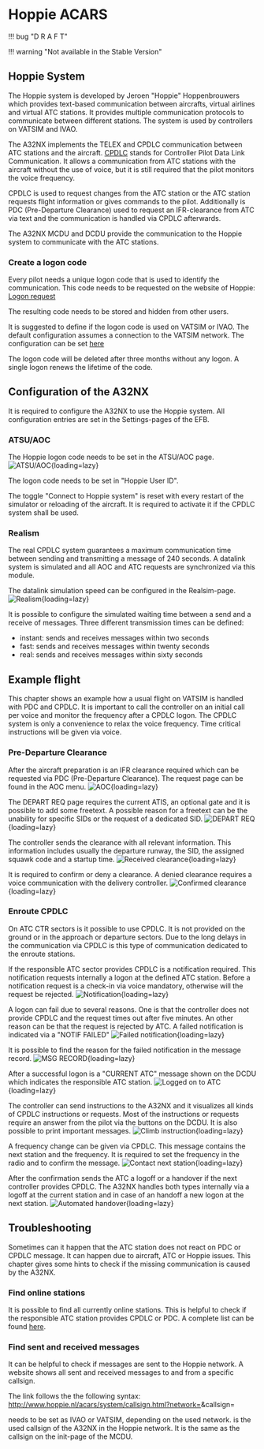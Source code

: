 # Hoppie ACARS

!!! bug "D R A F T"

!!! warning "Not available in the Stable Version"

## Hoppie System

The Hoppie system is developed by Jeroen "Hoppie" Hoppenbrouwers which provides text-based communication between aircrafts, virtual airlines and virtual ATC stations.
It provides multiple communication protocols to communicate between different stations. The system is used by controllers on VATSIM and IVAO.

The A32NX implements the TELEX and CPDLC communication between ATC stations and the aircraft.
[CPDLC](https://skybrary.aero/articles/controller-pilot-data-link-communications-cpdlc) stands for Controller Pilot Data Link Communication.
It allows a communication from ATC stations with the aircraft without the use of voice, but it is still required that the pilot monitors the voice frequency.

CPDLC is used to request changes from the ATC station or the ATC station requests flight information or gives commands to the pilot.
Additionally is PDC (Pre-Departure Clearance) used to request an IFR-clearance from ATC via text and the communication is handled via CPDLC afterwards.

The A32NX MCDU and DCDU provide the communication to the Hoppie system to communicate with the ATC stations.

### Create a logon code

Every pilot needs a unique logon code that is used to identify the communication.
This code needs to be requested on the website of Hoppie: [Logon request](http://www.hoppie.nl/acars/system/register.html)

The resulting code needs to be stored and hidden from other users.

It is suggested to define if the logon code is used on VATSIM or IVAO. The default configuration assumes a connection to the VATSIM network.
The configuration can be set [here](http://www.hoppie.nl/acars/system/account.html)

The logon code will be deleted after three months without any logon.
A single logon renews the lifetime of the code.

## Configuration of the A32NX

It is required to configure the A32NX to use the Hoppie system.
All configuration entries are set in the Settings-pages of the EFB.

### ATSU/AOC

The Hoppie logon code needs to be set in the ATSU/AOC page.
![ATSU/AOC](../assets/feature-guides/hoppie/atsu_aoc.png "ATSU/AOC page"){loading=lazy}

The logon code needs to be set in "Hoppie User ID".

The toggle "Connect to Hoppie system" is reset with every restart of the simulator or reloading of the aircraft.
It is required to activate it if the CPDLC system shall be used.

### Realism

The real CPDLC system guarantees a maximum communication time between sending and transmitting a message of 240 seconds.
A datalink system is simulated and all AOC and ATC requests are synchronized via this module.

The datalink simulation speed can be configured in the Realsim-page.
![Realism](../assets/feature-guides/hoppie/realism.png "Realism page"){loading=lazy}

It is possible to configure the simulated waiting time between a send and a receive of messages.
Three different transmission times can be defined:
 - instant: sends and receives messages within two seconds
 - fast: sends and receives messages within twenty seconds
 - real: sends and receives messages within sixty seconds

## Example flight

This chapter shows an example how a usual flight on VATSIM is handled with PDC and CPDLC.
It is important to call the controller on an initial call per voice and monitor the frequency after a CPDLC logon.
The CPDLC system is only a convenience to relax the voice frequency. Time critical instructions will be given via voice.

### Pre-Departure Clearance

After the aircraft preparation is an IFR clearance required which can be requested via PDC (Pre-Departure Clearance).
The request page can be found in the AOC menu.
![AOC](../assets/feature-guides/hoppie/AOC_PDC.png "AOC"){loading=lazy}

The DEPART REQ page requires the current ATIS, an optional gate and it is possible to add some freetext.
A possible reason for a freetext can be the unability for specific SIDs or the request of a dedicated SID.
![DEPART REQ](../assets/feature-guides/hoppie/PDC.png "PDC"){loading=lazy}

The controller sends the clearance with all relevant information.
This information includes usually the departure runway, the SID, the assigned squawk code and a startup time.
![Received clearance](../assets/feature-guides/hoppie/Clearance.png "Clearance"){loading=lazy}

It is required to confirm or deny a clearance. A denied clearance requires a voice communication with the delivery controller.
![Confirmed clearance](../assets/feature-guides/hoppie/Clearance_Wilco.png "Confirmed clearance"){loading=lazy}

### Enroute CPDLC

On ATC CTR sectors is it possible to use CPDLC. It is not provided on the ground or in the approach or departure sectors.
Due to the long delays in the communication via CPDLC is this type of communication dedicated to the enroute stations.

If the responsible ATC sector provides CPDLC is a notification required. This notification requests internally a logon at the defined ATC station.
Before a notification request is a check-in via voice mandatory, otherwise will the request be rejected.
![Notification](../assets/feature-guides/hoppie/Notif.png "Notification"){loading=lazy}

A logon can fail due to several reasons. One is that the controller does not provide CPDLC and the request times out after five minutes.
An other reason can be that the request is rejected by ATC. A failed notification is indicated via a "NOTIF FAILED"
![Failed notification](../assets/feature-guides/hoppie/Notif_Failed.png "Failed notification"){loading=lazy}

It is possible to find the reason for the failed notification in the message record.
![MSG RECORD](../assets/feature-guides/hoppie/MsgLog.png "MSG RECORD"){loading=lazy}

After a successful logon is a "CURRENT ATC" message shown on the DCDU which indicates the responsible ATC station.
![Logged on to ATC](../assets/feature-guides/hoppie/CurrentAtc.png "Logged on to ATC"){loading=lazy}

The controller can send instructions to the A32NX and it visualizes all kinds of CPDLC instructions or requests.
Most of the instructions or requests require an answer from the pilot via the buttons on the DCDU.
It is also possible to print important messages.
![Climb instruction](../assets/feature-guides/hoppie/Climb.png "Climb instruction"){loading=lazy}

A frequency change can be given via CPDLC. This message contains the next station and the frequency.
It is required to set the frequency in the radio and to confirm the message.
![Contact next station](../assets/feature-guides/hoppie/Contact.png "Contact next station"){loading=lazy}

After the confirmation sends the ATC a logoff or a handover if the next controller provides CPDLC.
The A32NX handles both types internally via a logoff at the current station and in case of an handoff a new logon at the next station.
![Automated handover](../assets/feature-guides/hoppie/Handover.png "Automated handover"){loading=lazy}

## Troubleshooting

Sometimes can it happen that the ATC station does not react on PDC or CPDLC message.
It can happen due to aircraft, ATC or Hoppie issues.
This chapter gives some hints to check if the missing communication is caused by the A32NX.

### Find online stations

It is possible to find all currently online stations. This is helpful to check if the responsible ATC station provides CPDLC or PDC.
A complete list can be found [here](http://www.hoppie.nl/acars/system/online.html).

### Find sent and received messages

It can be helpful to check if messages are sent to the Hoppie network.
A website shows all sent and received messages to and from a specific callsign.

The link follows the the following syntax:
http://www.hoppie.nl/acars/system/callsign.html?network=<NETWORK>&callsign=<CALLSIGN>

<NETWORK> needs to be set as IVAO or VATSIM, depending on the used network.
<CALLSIGN> is the used callsign of the A32NX in the Hoppie network. It is the same as the callsign on the init-page of the MCDU.
